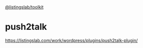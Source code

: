 [@listingslab/toolkit](https://www.npmjs.com/package/@listingslab/toolkit)

# push2talk

https://listingslab.com/work/wordpress/plugins/push2talk-plugin/

